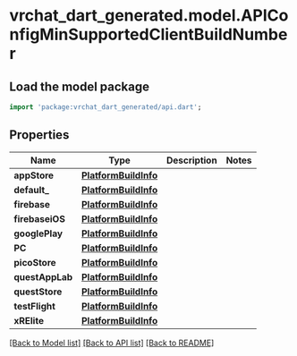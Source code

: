 # vrchat_dart_generated.model.APIConfigMinSupportedClientBuildNumber

## Load the model package
```dart
import 'package:vrchat_dart_generated/api.dart';
```

## Properties
Name | Type | Description | Notes
------------ | ------------- | ------------- | -------------
**appStore** | [**PlatformBuildInfo**](PlatformBuildInfo.md) |  | 
**default_** | [**PlatformBuildInfo**](PlatformBuildInfo.md) |  | 
**firebase** | [**PlatformBuildInfo**](PlatformBuildInfo.md) |  | 
**firebaseiOS** | [**PlatformBuildInfo**](PlatformBuildInfo.md) |  | 
**googlePlay** | [**PlatformBuildInfo**](PlatformBuildInfo.md) |  | 
**PC** | [**PlatformBuildInfo**](PlatformBuildInfo.md) |  | 
**picoStore** | [**PlatformBuildInfo**](PlatformBuildInfo.md) |  | 
**questAppLab** | [**PlatformBuildInfo**](PlatformBuildInfo.md) |  | 
**questStore** | [**PlatformBuildInfo**](PlatformBuildInfo.md) |  | 
**testFlight** | [**PlatformBuildInfo**](PlatformBuildInfo.md) |  | 
**xRElite** | [**PlatformBuildInfo**](PlatformBuildInfo.md) |  | 

[[Back to Model list]](../README.md#documentation-for-models) [[Back to API list]](../README.md#documentation-for-api-endpoints) [[Back to README]](../README.md)


